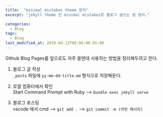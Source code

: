 ```yaml
---
title:  "minimal mistakes theme 정리"
excerpt: "jekyll theme 인 minimal mistakes로 블로그 글쓰는 법 정리."

categories:
  - Blog
tags:
  - Blog
last_modified_at: 2019-04-13T08:06:00-05:00
---
```


Github Blog Pages를 앞으로도 자주 쓸텐데 사용하는 방법을 정리해두려고 한다.

1. 블로그 글 작성   
`_posts` 파일에 `yy-mm-dd-title.md` 형식으로 저장해둔다.

2. 로컬 컴퓨터에서 확인   
Start Command Prompt with Ruby --> `bundle exec jekyll serve`

3. 블로그 포스팅   
vscode 에서 cmd --> `git add .` --> `git commit -m (커밋 메시지)`